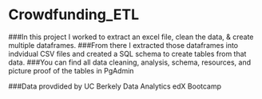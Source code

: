 # Crowdfunding_ETL

###In this project I worked to extract an excel file, clean the data, & create multiple dataframes.
###From there I extracted those dataframes into indvidual CSV files and created a SQL schema to create tables from that data. 
###You can find all data cleaning, analysis, schema, resources, and picture proof of the tables in PgAdmin

###Data provdided by UC Berkely Data Analytics edX Bootcamp


